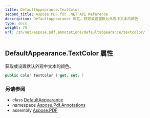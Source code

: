 ```yaml
---
title: DefaultAppearance.TextColor
second_title: Aspose.PDF for .NET API Reference
description: DefaultAppearance 属性。获取或设置默认外观中文本的颜色
type: docs
weight: 70
url: /zh/net/aspose.pdf.annotations/defaultappearance/textcolor/
---
```

## DefaultAppearance.TextColor 属性

获取或设置默认外观中文本的颜色。

```csharp
public Color TextColor { get; set; }
```

### 另请参阅

* class [DefaultAppearance](../)
* namespace [Aspose.Pdf.Annotations](../../../aspose.pdf.annotations/)
* assembly [Aspose.PDF](../../../)